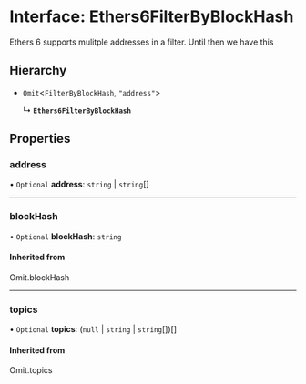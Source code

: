 # Interface: Ethers6FilterByBlockHash

Ethers 6 supports mulitple addresses in a filter. Until then we have this

## Hierarchy

- `Omit`<`FilterByBlockHash`, ``"address"``\>

  ↳ **`Ethers6FilterByBlockHash`**

## Properties

### address

• `Optional` **address**: `string` \| `string`[]

___

### blockHash

• `Optional` **blockHash**: `string`

#### Inherited from

Omit.blockHash

___

### topics

• `Optional` **topics**: (``null`` \| `string` \| `string`[])[]

#### Inherited from

Omit.topics
